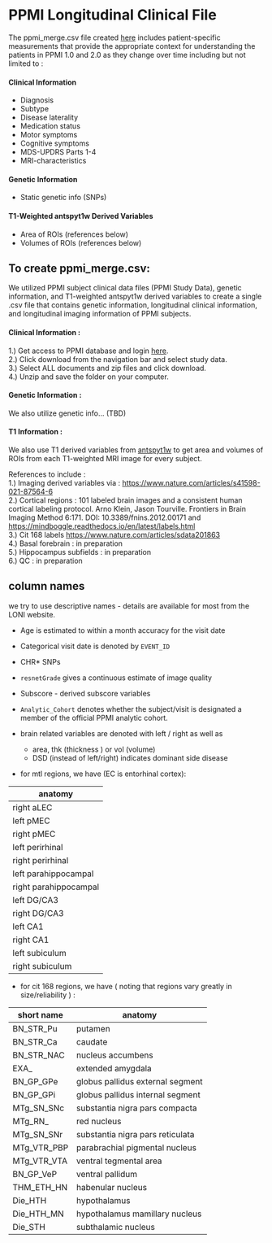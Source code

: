 # PPMI Longitudinal Clinical File 
The ppmi_merge.csv file created [here](file:///Users/areardon/Desktop/ppmi_merge/ppmi_revamp.html) includes patient-specific measurements that provide the appropriate context for understanding the patients in PPMI 1.0 and 2.0 as they change over time including but not limited to : 

#### Clinical Information
- Diagnosis
- Subtype
- Disease laterality
- Medication status
- Motor symptoms
- Cognitive symptoms
- MDS-UPDRS Parts 1-4 
- MRI-characteristics 

#### Genetic Information 
- Static genetic info (SNPs)

#### T1-Weighted antspyt1w Derived Variables
- Area of ROIs (references below)
- Volumes of ROIs (references below)



## To create ppmi_merge.csv:
We utilized PPMI subject clinical data files (PPMI Study Data), genetic information, and T1-weighted antspyt1w derived variables to create a single .csv file that contains genetic information, longitudinal clinical information, and longitudinal imaging information of PPMI subjects.

#### Clinical Information : 
1.) Get access to PPMI database and login [here](https://ida.loni.usc.edu/login.jsp?project=PPMI).  
2.) Click download from the navigation bar and select study data.  
3.) Select ALL documents and zip files and click download.  
4.) Unzip and save the folder on your computer.  


#### Genetic Information :
We also utilize genetic info... (TBD)


#### T1 Information : 
We also use T1 derived variables from [antspyt1w](https://www.nature.com/articles/s41598-021-87564-6) to get area and volumes of ROIs from each T1-weighted MRI image for every subject.  

References to include :   
1.) Imaging derived variables via : https://www.nature.com/articles/s41598-021-87564-6   
2.) Cortical regions : 101 labeled brain images and a consistent human cortical labeling protocol. Arno Klein, Jason Tourville. Frontiers in Brain Imaging Method   6:171. DOI: 10.3389/fnins.2012.00171  and https://mindboggle.readthedocs.io/en/latest/labels.html  
3.) Cit 168 labels https://www.nature.com/articles/sdata201863  
4.) Basal forebrain :  in preparation  
5.) Hippocampus subfields : in preparation  
6.) QC : in preparation


## column names

we try to use descriptive names - details are available for most from the LONI website.

* Age is estimated to within a month accuracy for the visit date

* Categorical visit date is denoted by `EVENT_ID`

* CHR* SNPs

* `resnetGrade` gives a continuous estimate of image quality

* Subscore - derived subscore variables

* `Analytic_Cohort` denotes whether the subject/visit is designated a member of the official PPMI analytic cohort.

* brain related variables are denoted with left / right as well as 
    * area, thk (thickness ) or vol (volume)
    * DSD (instead of left/right) indicates dominant side disease

* for mtl regions, we have (EC is entorhinal cortex):

| anatomy         |
|--------------|
| right aLEC |
| left pMEC  |
| right pMEC |
| left perirhinal |
| right perirhinal |
| left parahippocampal |
| right parahippocampal |
| left DG/CA3 |
| right DG/CA3 |
| left CA1 |
| right CA1 |
| left subiculum |
| right subiculum |


* for cit 168 regions, we have ( noting that regions vary greatly in size/reliability ) :

| short name | anatomy         |
|--------------|--------------|
| BN_STR_Pu |   putamen |
| BN_STR_Ca | caudate | 
| BN_STR_NAC | nucleus accumbens  |
|EXA_ |  extended amygdala |
|BN_GP_GPe | globus pallidus external segment |
|BN_GP_GPi | globus pallidus internal segment |
|MTg_SN_SNc | substantia nigra pars compacta |
|MTg_RN_ | red nucleus |
|MTg_SN_SNr | substantia nigra pars reticulata  |
|MTg_VTR_PBP | parabrachial pigmental nucleus |
|MTg_VTR_VTA |  ventral tegmental area |
|BN_GP_VeP | ventral pallidum |
|THM_ETH_HN | habenular nucleus |
|Die_HTH | hypothalamus |
|Die_HTH_MN |  hypothalamus mamillary nucleus |
|Die_STH | subthalamic nucleus |

